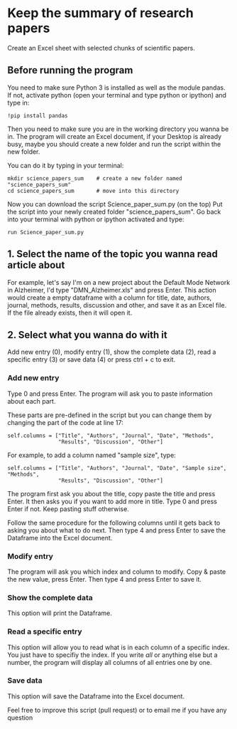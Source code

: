 # Keep the summary of research papers
Create an Excel sheet with selected chunks of scientific papers.

## Before running the program
You need to make sure Python 3 is installed as well as the module pandas. If not, activate python (open your terminal and type python or ipython) and type in:
```
!pip install pandas
```

Then you need to make sure you are in the working directory you wanna be in. The program will create an Excel document, if your Desktop is already busy, maybe you should create a new folder and run the script within the new folder.

You can do it by typing in your terminal:
```
mkdir science_papers_sum    # create a new folder named "science_papers_sum"
cd science_papers_sum       # move into this directory
```

Now you can download the script Science_paper_sum.py (on the top)
Put the script into your newly created folder "science_papers_sum".
Go back into your terminal with python or ipython activated and type:
```
run Science_paper_sum.py
```

## 1. Select the name of the topic you wanna read article about

For example, let's say I'm on a new project about the Default Mode Network in Alzheimer, I'd type "DMN_Alzheimer.xls" and press Enter. This action would create a empty dataframe with a column for title, date, authors, journal, methods, results, discussion and other,  and save it as an Excel file. If the file already exists, then it will open it.

## 2. Select what you wanna do with it

Add new entry (0), modify entry (1), show the complete data (2), read a specific entry (3) or save data (4) or press ctrl + c to exit.

### Add new entry

Type 0 and press Enter. The program will ask you to paste information about each part.

These parts are pre-defined in the script but you can change them by changing the part of the code at line 17:
```
self.columns = ["Title", "Authors", "Journal", "Date", "Methods",
                "Results", "Discussion", "Other"]
```
For example, to add a column named "sample size", type:
```
self.columns = ["Title", "Authors", "Journal", "Date", "Sample size", "Methods",
                "Results", "Discussion", "Other"]
```
The program first ask you about the title, copy paste the title and press Enter.
It then asks you if you want to add more in title. Type 0 and press Enter if not. Keep pasting stuff otherwise.

Follow the same procedure for the following columns until it gets back to asking you about what to do next.
Then type 4 and press Enter to save the Dataframe into the Excel document.

### Modify entry

The program will ask you which index and column to modify. Copy & paste the new value, press Enter. Then type 4 and press Enter to save it.

### Show the complete data

This option will print the Dataframe.

### Read a specific entry

This option will allow you to read what is in each column of a specific index. You just have to specifiy the index.
If you write *all* or anything else but a number, the program will display all columns of all entries one by one.

### Save data

This option will save the Dataframe into the Excel document.

Feel free to improve this script (pull request) or to email me if you have any question
